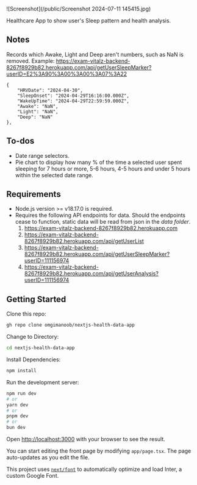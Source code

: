 ![Screenshot](/public/Screenshot 2024-07-11 145415.jpg)

Healthcare App to show user's Sleep pattern and health analysis.


## Notes

Records which Awake, Light and Deep aren't numbers, such as NaN is removed. Example: https://exam-vitalz-backend-8267f8929b82.herokuapp.com/api/getUserSleepMarker?userID=E2%3A90%3A00%3A00%3A07%3A22
```
{
    "HRVDate": "2024-04-30",
    "SleepOnset": "2024-04-29T16:16:00.000Z",
    "WakeUpTime": "2024-04-29T22:59:59.000Z",
    "Awake": "NaN",
    "Light": "NaN",
    "Deep": "NaN"
},
```
## To-dos

- Date range selectors.
- Pie chart to display how many % of the time a selected user spent sleeping for 7 hours or more, 5-6 hours, 4-5 hours and under 5 hours within the selected date range.

## Requirements

- Node.js version >= v18.17.0 is required.
- Requires the following API endpoints for data. Should the endpoints cease to function, static data will be read from json in the *data folder*.
    1. https://exam-vitalz-backend-8267f8929b82.herokuapp.com
    2. https://exam-vitalz-backend-8267f8929b82.herokuapp.com/api/getUserList
    3. https://exam-vitalz-backend-8267f8929b82.herokuapp.com/api/getUserSleepMarker?userID=111156974
    4. https://exam-vitalz-backend-8267f8929b82.herokuapp.com/api/getUserAnalysis?userID=111156974



## Getting Started

Clone this repo:
```bash
gh repo clone omgimanoob/nextjs-health-data-app
```

Change to Directory:
```bash
cd nextjs-health-data-app
```

Install Dependencies:

```bash
npm install
```

Run the development server:

```bash
npm run dev
# or
yarn dev
# or
pnpm dev
# or
bun dev
```

Open [http://localhost:3000](http://localhost:3000) with your browser to see the result.

You can start editing the front page by modifying `app/page.tsx`. The page auto-updates as you edit the file.

This project uses [`next/font`](https://nextjs.org/dnvmocs/basic-features/font-optimization) to automatically optimize and load Inter, a custom Google Font.

